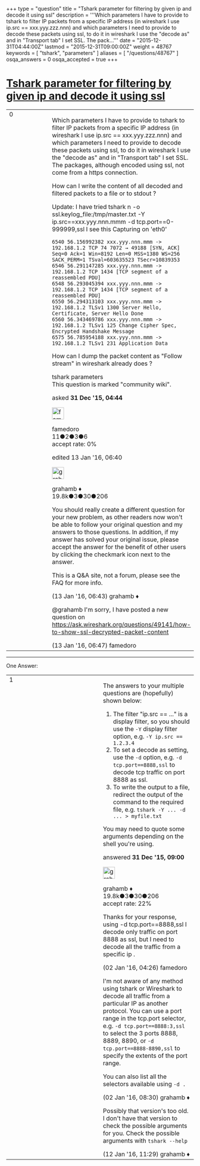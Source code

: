 +++
type = "question"
title = "Tshark parameter for filtering by given ip and decode it using ssl"
description = '''Which parameters I have to provide to tshark to filter IP packets from a specific IP address (in wireshark I use ip.src == xxx.yyy.zzz.nnn) and which parameters I need to provide to decode these packets using ssl, to do it in wireshark I use the &quot;decode as&quot; and in &quot;Transport tab&quot; I set SSL. The pack...'''
date = "2015-12-31T04:44:00Z"
lastmod = "2015-12-31T09:00:00Z"
weight = 48767
keywords = [ "tshark", "parameters" ]
aliases = [ "/questions/48767" ]
osqa_answers = 0
osqa_accepted = true
+++

<div class="headNormal">

# [Tshark parameter for filtering by given ip and decode it using ssl](/questions/48767/tshark-parameter-for-filtering-by-given-ip-and-decode-it-using-ssl)

</div>

<div id="main-body">

<div id="askform">

<table id="question-table" style="width:100%;"><colgroup><col style="width: 50%" /><col style="width: 50%" /></colgroup><tbody><tr class="odd"><td style="width: 30px; vertical-align: top"><div class="vote-buttons"><div id="post-48767-score" class="post-score" title="current number of votes">0</div><div id="favorite-count" class="favorite-count"></div></div></td><td><div id="item-right"><div class="question-body"><p>Which parameters I have to provide to tshark to filter IP packets from a specific IP address (in wireshark I use ip.src == xxx.yyy.zzz.nnn) and which parameters I need to provide to decode these packets using ssl, to do it in wireshark I use the "decode as" and in "Transport tab" I set SSL. The packages, although encoded using ssl, not come from a https connection.</p><p>How can I write the content of all decoded and filtered packets to a file or to stdout ?</p><p>Update: I have tried tshark n -o ssl.keylog_file:/tmp/master.txt -Y ip.src==xxx.yyy.nnn.mmm -d tcp.port==0-999999,ssl I see this Capturing on 'eth0'</p><pre><code>6540 56.156992382 xxx.yyy.nnn.mmm -&gt; 192.168.1.2 TCP 74 7072 → 49188 [SYN, ACK] Seq=0 Ack=1 Win=8192 Len=0 MSS=1380 WS=256 SACK_PERM=1 TSval=603635523 TSecr=10839353
6546 56.291147285 xxx.yyy.nnn.mmm -&gt; 192.168.1.2 TCP 1434 [TCP segment of a reassembled PDU]
6548 56.293045394 xxx.yyy.nnn.mmm -&gt; 192.168.1.2 TCP 1434 [TCP segment of a reassembled PDU]
6550 56.294313103 xxx.yyy.nnn.mmm -&gt; 192.168.1.2 TLSv1 1300 Server Hello, Certificate, Server Hello Done
6560 56.343469786 xxx.yyy.nnn.mmm -&gt; 192.168.1.2 TLSv1 125 Change Cipher Spec, Encrypted Handshake Message
6575 56.785954188 xxx.yyy.nnn.mmm -&gt; 192.168.1.2 TLSv1 231 Application Data</code></pre><p>How can I dump the packet content as "Follow stream" in wireshark already does ?</p></div><div id="question-tags" class="tags-container tags">tshark parameters</div><div id="question-controls" class="post-controls"><div class="community-wiki">This question is marked "community wiki".</div></div><div class="post-update-info-container"><div class="post-update-info post-update-info-user"><p>asked <strong>31 Dec '15, 04:44</strong></p><img src="https://secure.gravatar.com/avatar/306d7986d36750697c633864525d3775?s=32&amp;d=identicon&amp;r=g" class="gravatar" width="32" height="32" alt="famedoro&#39;s gravatar image" /><p>famedoro<br />
<span class="score" title="11 reputation points">11</span><span title="2 badges"><span class="badge1">●</span><span class="badgecount">2</span></span><span title="3 badges"><span class="silver">●</span><span class="badgecount">3</span></span><span title="6 badges"><span class="bronze">●</span><span class="badgecount">6</span></span><br />
<span class="accept_rate" title="Rate of the user&#39;s accepted answers">accept rate:</span> <span title="famedoro has no accepted answers">0%</span></p></div><div class="post-update-info post-update-info-edited"><p>edited 13 Jan '16, 06:40</p><img src="https://secure.gravatar.com/avatar/d2a7e24ca66604c749c7c88c1da8ff78?s=32&amp;d=identicon&amp;r=g" class="gravatar" width="32" height="32" alt="grahamb&#39;s gravatar image" /><p>grahamb ♦<br />
<span class="score" title="19834 reputation points"><span>19.8k</span></span><span title="3 badges"><span class="badge1">●</span><span class="badgecount">3</span></span><span title="30 badges"><span class="silver">●</span><span class="badgecount">30</span></span><span title="206 badges"><span class="bronze">●</span><span class="badgecount">206</span></span></p></div></div><div id="comments-container-48767" class="comments-container"><span id="49169"></span><div id="comment-49169" class="comment"><div id="post-49169-score" class="comment-score"></div><div class="comment-text"><p>You should really create a different question for your new problem, as other readers now won't be able to follow your original question and my answers to those questions. In addition, if my answer has solved your original issue, please accept the answer for the benefit of other users by clicking the checkmark icon next to the answer.</p><p>This is a Q&amp;A site, not a forum, please see the FAQ for more info.</p></div><div id="comment-49169-info" class="comment-info"><span class="comment-age">(13 Jan '16, 06:43)</span> grahamb ♦</div></div><span id="49170"></span><div id="comment-49170" class="comment"><div id="post-49170-score" class="comment-score"></div><div class="comment-text"><p>@grahamb I'm sorry, I have posted a new question on <a href="https://ask.wireshark.org/questions/49141/how-to-show-ssl-decrypted-packet-content">https://ask.wireshark.org/questions/49141/how-to-show-ssl-decrypted-packet-content</a></p></div><div id="comment-49170-info" class="comment-info"><span class="comment-age">(13 Jan '16, 06:47)</span> famedoro</div></div></div><div id="comment-tools-48767" class="comment-tools"></div><div class="clear"></div><div id="comment-48767-form-container" class="comment-form-container"></div><div class="clear"></div></div></td></tr></tbody></table>

------------------------------------------------------------------------

<div class="tabBar">

<span id="sort-top"></span>

<div class="headQuestions">

One Answer:

</div>

</div>

<span id="48774"></span>

<div id="answer-container-48774" class="answer accepted-answer">

<table style="width:100%;"><colgroup><col style="width: 50%" /><col style="width: 50%" /></colgroup><tbody><tr class="odd"><td style="width: 30px; vertical-align: top"><div class="vote-buttons"><div id="post-48774-score" class="post-score" title="current number of votes">1</div></div></td><td><div class="item-right"><div class="answer-body"><p>The answers to your multiple questions are (hopefully) shown below:</p><ol><li>The filter "ip.src == ..." is a display filter, so you should use the <code>-Y</code> display filter option, e.g. <code>-Y ip.src == 1.2.3.4</code></li><li>To set a decode as setting, use the <code>-d</code> option, e.g. <code>-d tcp.port==8888,ssl</code> to decode tcp traffic on port 8888 as ssl.</li><li>To write the output to a file, redirect the output of the command to the required file, e.g. <code>tshark -Y ... -d ... &gt; myfile.txt</code></li></ol><p>You may need to quote some arguments depending on the shell you're using.</p></div><div class="answer-controls post-controls"></div><div class="post-update-info-container"><div class="post-update-info post-update-info-user"><p>answered <strong>31 Dec '15, 09:00</strong></p><img src="https://secure.gravatar.com/avatar/d2a7e24ca66604c749c7c88c1da8ff78?s=32&amp;d=identicon&amp;r=g" class="gravatar" width="32" height="32" alt="grahamb&#39;s gravatar image" /><p>grahamb ♦<br />
<span class="score" title="19834 reputation points"><span>19.8k</span></span><span title="3 badges"><span class="badge1">●</span><span class="badgecount">3</span></span><span title="30 badges"><span class="silver">●</span><span class="badgecount">30</span></span><span title="206 badges"><span class="bronze">●</span><span class="badgecount">206</span></span><br />
<span class="accept_rate" title="Rate of the user&#39;s accepted answers">accept rate:</span> <span title="grahamb has 274 accepted answers">22%</span></p></div></div><div id="comments-container-48774" class="comments-container"><span id="48790"></span><div id="comment-48790" class="comment"><div id="post-48790-score" class="comment-score"></div><div class="comment-text"><p>Thanks for your response, using -d tcp.port==8888,ssl I decode only traffic on port 8888 as ssl, but I need to decode all the traffic from a specific ip .</p></div><div id="comment-48790-info" class="comment-info"><span class="comment-age">(02 Jan '16, 04:26)</span> famedoro</div></div><span id="48791"></span><div id="comment-48791" class="comment"><div id="post-48791-score" class="comment-score"></div><div class="comment-text"><p>I'm not aware of any method using tshark or Wireshark to decode all traffic from a particular IP as another protocol. You can use a port range in the tcp.port selector, e.g. <code>-d tcp.port==8888:3,ssl</code> to select the 3 ports 8888, 8889, 8890, or <code>-d tcp.port==8888-8890,ssl</code> to specify the extents of the port range.</p><p>You can also list all the selectors available using <code>-d .</code></p></div><div id="comment-48791-info" class="comment-info"><span class="comment-age">(02 Jan '16, 08:30)</span> grahamb ♦</div></div><span id="49140"></span><div id="comment-49140" class="comment"><div id="post-49140-score" class="comment-score"></div><div class="comment-text"><p>Possibly that version's too old. I don't have that version to check the possible arguments for you. Check the possible arguments with <code>tshark --help</code></p></div><div id="comment-49140-info" class="comment-info"><span class="comment-age">(12 Jan '16, 11:29)</span> grahamb ♦</div></div></div><div id="comment-tools-48774" class="comment-tools"></div><div class="clear"></div><div id="comment-48774-form-container" class="comment-form-container"></div><div class="clear"></div></div></td></tr></tbody></table>

</div>

<div class="paginator-container-left">

</div>

</div>

</div>

